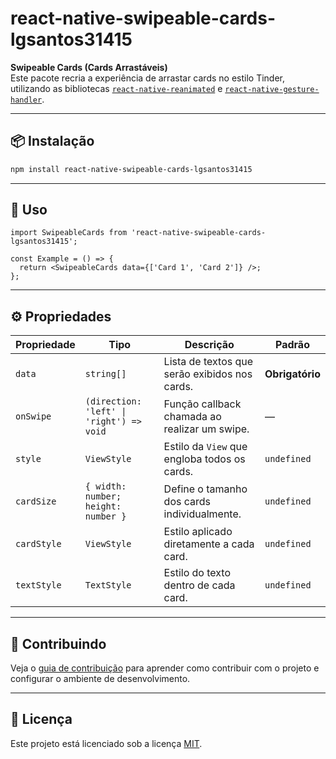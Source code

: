 # react-native-swipeable-cards-lgsantos31415

**Swipeable Cards (Cards Arrastáveis)**  
Este pacote recria a experiência de arrastar cards no estilo Tinder, utilizando as bibliotecas [`react-native-reanimated`](https://docs.swmansion.com/react-native-reanimated/) e [`react-native-gesture-handler`](https://docs.swmansion.com/react-native-gesture-handler/).

---

## 📦 Instalação

```sh
npm install react-native-swipeable-cards-lgsantos31415
```

---

## 🚀 Uso

```tsx
import SwipeableCards from 'react-native-swipeable-cards-lgsantos31415';

const Example = () => {
  return <SwipeableCards data={['Card 1', 'Card 2']} />;
};
```

---

## ⚙️ Propriedades

| Propriedade | Tipo                                     | Descrição                                     | Padrão          |
| ----------- | ---------------------------------------- | --------------------------------------------- | --------------- |
| `data`      | `string[]`                               | Lista de textos que serão exibidos nos cards. | **Obrigatório** |
| `onSwipe`   | `(direction: 'left' \| 'right') => void` | Função callback chamada ao realizar um swipe. | —               |
| `style`     | `ViewStyle`                              | Estilo da `View` que engloba todos os cards.  | `undefined`     |
| `cardSize`  | `{ width: number; height: number }`      | Define o tamanho dos cards individualmente.   | `undefined`     |
| `cardStyle` | `ViewStyle`                              | Estilo aplicado diretamente a cada card.      | `undefined`     |
| `textStyle` | `TextStyle`                              | Estilo do texto dentro de cada card.          | `undefined`     |

---

## 🤝 Contribuindo

Veja o [guia de contribuição](CONTRIBUTING.md) para aprender como contribuir com o projeto e configurar o ambiente de desenvolvimento.

---

## 📄 Licença

Este projeto está licenciado sob a licença [MIT](LICENSE).
